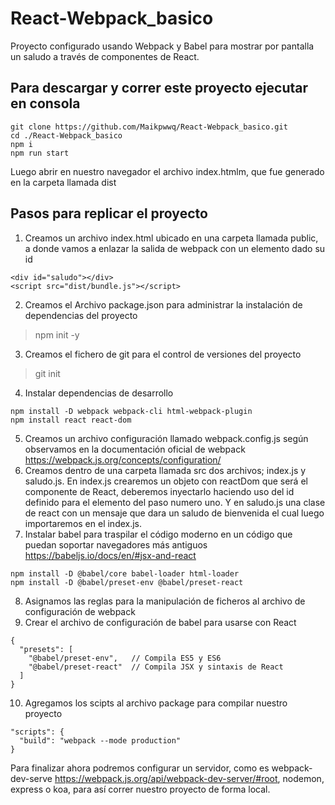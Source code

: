 # React-Webpack_basico
Proyecto configurado usando Webpack y Babel para mostrar por pantalla un saludo a través de componentes de React.

## Para descargar y correr este proyecto ejecutar en consola

```
git clone https://github.com/Maikpwwq/React-Webpack_basico.git
cd ./React-Webpack_basico
npm i 
npm run start
```
Luego abrir en nuestro navegador el archivo index.htmlm, que fue generado en la carpeta llamada dist

## Pasos para replicar el proyecto
1.  Creamos un archivo index.html ubicado en una carpeta llamada public, a donde vamos a enlazar la salida de webpack con un elemento dado su id
```
<div id="saludo"></div>
<script src="dist/bundle.js"></script>
```
2. Creamos el Archivo package.json para administrar la instalación de dependencias del proyecto
> npm init -y
3. Creamos el fichero de git para el control de versiones del proyecto
> git init
4. Instalar dependencias de desarrollo
```
npm install -D webpack webpack-cli html-webpack-plugin
npm install react react-dom
```
5. Creamos un archivo configuración llamado webpack.config.js según observamos en la documentación oficial de webpack https://webpack.js.org/concepts/configuration/ 
6. Creamos dentro de una carpeta llamada src dos archivos; index.js y saludo.js. En index.js crearemos un objeto con reactDom que será el componente de React, deberemos inyectarlo haciendo uso del id definido para el elemento del paso numero uno. Y en saludo.js una clase de react con un mensaje que dara un saludo de bienvenida el cual luego importaremos en el index.js.
7. Instalar babel para traspilar el código moderno en un código que puedan soportar navegadores más antiguos https://babeljs.io/docs/en/#jsx-and-react 
```
npm install -D @babel/core babel-loader html-loader
npm install -D @babel/preset-env @babel/preset-react
```
8. Asignamos las reglas para la manipulación de ficheros al archivo de configuración de webpack
9. Crear el archivo de configuración de babel para usarse con React
```
{
  "presets": [
    "@babel/preset-env",   // Compila ES5 y ES6
    "@babel/preset-react"  // Compila JSX y sintaxis de React
  ]
}
```
10. Agregamos los scipts al archivo package para compilar nuestro proyecto
```
"scripts": {
  "build": "webpack --mode production"
}
```
Para finalizar ahora podremos configurar un servidor, como es webpack-dev-serve https://webpack.js.org/api/webpack-dev-server/#root, nodemon, express o koa, para así correr nuestro proyecto de forma local.